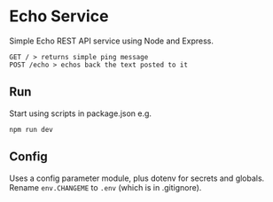 # Echo Service
Simple Echo REST API service using Node and Express.

```
GET / > returns simple ping message
POST /echo > echos back the text posted to it
```

## Run
Start using scripts in package.json e.g.
```
npm run dev
```

## Config
Uses a config parameter module, plus dotenv for secrets and globals. Rename `env.CHANGEME` to `.env` (which is in .gitignore). 


